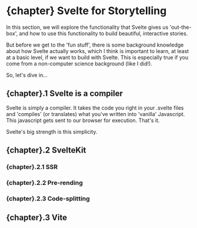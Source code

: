 <script>
export let chapter; 
</script>

# {chapter} Svelte for Storytelling

In this section, we will explore the functionality that Svelte gives us 'out-the-box', and how to use this functionality to build beautiful, interactive stories.

But before we get to the 'fun stuff', there is some background knowledge about how Svelte actually works, which I think is important to learn, at least at a basic level, if we want to build with Svelte. This is especially true if you come from a non-computer science background (like I did!).

So, let's dive in...

## {chapter}.1 Svelte is a compiler

Svelte is simply a compiler. It takes the code you right in your .svelte files and 'compiles' (or translates) what you've written into 'vanilla' Javascript. This javascript gets sent to our browser for execution. That's it.

Svelte's big strength is this simplicity.

## {chapter}.2 SvelteKit

### {chapter}.2.1 SSR

### {chapter}.2.2 Pre-rending

### {chapter}.2.3 Code-splitting

## {chapter}.3 Vite
